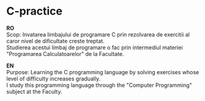 # C-practice

<b>RO</b>
</br>
Scop: Invatarea limbajului de programare C prin rezolvarea de exercitii al caror nivel de dificultate creste treptat.
</br>
Studierea acestui limbaj de programare o fac prin intermediul materiei "Programarea Calculatoarelor" de la Facultate.

<b>EN</b>
</br>
Purpose: Learning the C programming language by solving exercises whose level of difficulty increases gradually.
</br>
I study this programming language through the "Computer Programming" subject at the Faculty.
